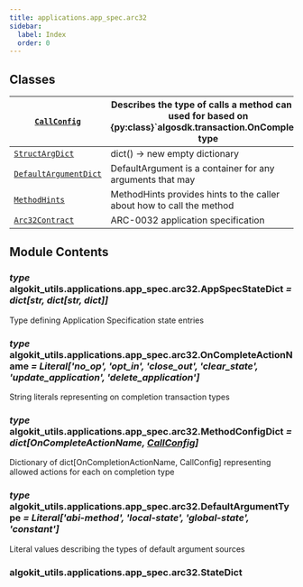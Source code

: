 ```yaml
---
title: applications.app_spec.arc32
sidebar:
  label: Index
  order: 0
---
```


## Classes

| [`CallConfig`](CallConfig.md#algokit_utils.applications.app_spec.arc32.CallConfig)                            | Describes the type of calls a method can be used for based on {py:class}\`algosdk.transaction.OnComplete\` type |
| ------------------------------------------------------------------------------------------------------------- | --------------------------------------------------------------------------------------------------------------- |
| [`StructArgDict`](StructArgDict.md#algokit_utils.applications.app_spec.arc32.StructArgDict)                   | dict() -> new empty dictionary                                                                                  |
| [`DefaultArgumentDict`](DefaultArgumentDict.md#algokit_utils.applications.app_spec.arc32.DefaultArgumentDict) | DefaultArgument is a container for any arguments that may                                                       |
| [`MethodHints`](MethodHints.md#algokit_utils.applications.app_spec.arc32.MethodHints)                         | MethodHints provides hints to the caller about how to call the method                                           |
| [`Arc32Contract`](Arc32Contract.md#algokit_utils.applications.app_spec.arc32.Arc32Contract)                   | ARC-0032 application specification                                                                              |

## Module Contents

### _type_ algokit_utils.applications.app_spec.arc32.AppSpecStateDict _= dict[str, dict[str, dict]]_

Type defining Application Specification state entries

### _type_ algokit_utils.applications.app_spec.arc32.OnCompleteActionName _= Literal['no_op', 'opt_in', 'close_out', 'clear_state', 'update_application', 'delete_application']_

String literals representing on completion transaction types

### _type_ algokit_utils.applications.app_spec.arc32.MethodConfigDict _= dict[OnCompleteActionName, [CallConfig](CallConfig.md#algokit_utils.applications.app_spec.arc32.CallConfig)]_

Dictionary of dict[OnCompletionActionName, CallConfig] representing allowed actions for each on completion type

### _type_ algokit_utils.applications.app_spec.arc32.DefaultArgumentType _= Literal['abi-method', 'local-state', 'global-state', 'constant']_

Literal values describing the types of default argument sources

### algokit_utils.applications.app_spec.arc32.StateDict
